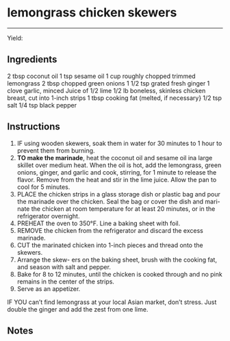 # lemongrass chicken skewers
---
Yield: 

## Ingredients
2 tbsp coconut oil
1 tsp sesame oil
1 cup roughly chopped trimmed lemongrass
2 tbsp chopped green onions
1 1/2 tsp grated fresh ginger
1 clove garlic, minced
Juice of 1/2 lime
1/2 lb boneless, skinless chicken breast,
cut into 1-inch strips
1 tbsp cooking fat (melted, if necessary}
1/2 tsp salt
1/4 tsp black pepper

## Instructions
1. IF using wooden skewers, soak them in water for
30 minutes to 1 hour to prevent them from burning.
2. **TO make the marinade**, heat the coconut oil and
sesame oil ina large skillet over medium heat.
When the oil is hot, add the lemongrass, green
onions, ginger, and garlic and cook, stirring, for
1 minute to release the flavor. Remove from the
heat and stir in the lime juice. Allow the pan to
cool for 5 minutes.
3. PLACE the chicken strips in a glass storage dish
or plastic bag and pour the marinade over the
chicken. Seal the bag or cover the dish and mari-
nate the chicken at room temperature for at least
20 minutes, or in the refrigerator overnight.
4. PREHEAT the oven to 350°F. Line a baking
sheet with foil.
5. REMOVE the chicken from the refrigerator and
discard the excess marinade.
6. CUT the marinated chicken into 1-inch pieces
and thread onto the skewers. 
7. Arrange the skew-
ers on the baking sheet, brush with the cooking
fat, and season with salt and pepper. 
8. Bake for
8 to 12 minutes, until the chicken is cooked
through and no pink remains in the center of the
strips. 
9. Serve as an appetizer.


IF YOU can’t find lemongrass at your local
Asian market, don’t stress. Just double the ginger
and add the zest from one lime.

## Notes

